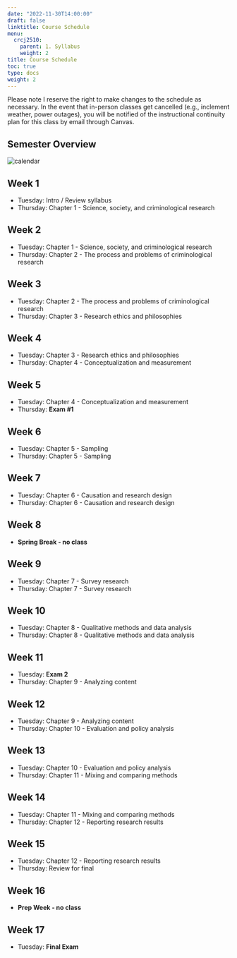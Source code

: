 ```yaml
---
date: "2022-11-30T14:00:00"
draft: false
linktitle: Course Schedule
menu:
  crcj2510:
    parent: 1. Syllabus
    weight: 2
title: Course Schedule
toc: true
type: docs
weight: 2
---
```


Please note I reserve the right to make changes to the schedule as necessary. In the event that in-person classes get cancelled (e.g., inclement weather, power outages), you will be notified of the instructional continuity plan for this class by email through Canvas.

## Semester Overview

![calendar](/courses/crcj2510_calendar_spring23.png)

## Week 1

* Tuesday: Intro / Review syllabus
* Thursday: Chapter 1 - Science, society, and criminological research

## Week 2

* Tuesday: Chapter 1 - Science, society, and criminological research
* Thursday: Chapter 2 - The process and problems of criminological research

## Week 3

* Tuesday: Chapter 2 - The process and problems of criminological research
* Thursday: Chapter 3 - Research ethics and philosophies

## Week 4

* Tuesday: Chapter 3 - Research ethics and philosophies
* Thursday: Chapter 4 - Conceptualization and measurement

## Week 5

* Tuesday: Chapter 4 - Conceptualization and measurement
* Thursday: **Exam #1**

## Week 6

* Tuesday: Chapter 5 - Sampling
* Thursday: Chapter 5 - Sampling

## Week 7 

* Tuesday: Chapter 6 - Causation and research design
* Thursday: Chapter 6 - Causation and research design

## Week 8

* **Spring Break - no class**

## Week 9

* Tuesday: Chapter 7 - Survey research
* Thursday: Chapter 7 - Survey research

## Week 10

* Tuesday: Chapter 8 - Qualitative methods and data analysis
* Thursday: Chapter 8 - Qualitative methods and data analysis

## Week 11

* Tuesday: **Exam 2**
* Thursday: Chapter 9 - Analyzing content

## Week 12 

* Tuesday: Chapter 9 - Analyzing content
* Thursday: Chapter 10 - Evaluation and policy analysis

## Week 13

* Tuesday: Chapter 10 - Evaluation and policy analysis
* Thursday: Chapter 11 - Mixing and comparing methods

## Week 14

* Tuesday: Chapter 11 - Mixing and comparing methods
* Thursday: Chapter 12 - Reporting research results

## Week 15 

* Tuesday: Chapter 12 - Reporting research results
* Thursday: Review for final

## Week 16

* **Prep Week - no class**

## Week 17

* Tuesday: **Final Exam**
